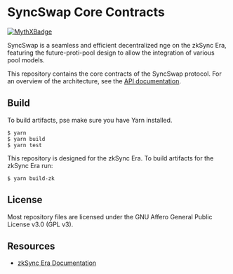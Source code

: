 # SyncSwap Core Contracts

[![MythXBadge](https://badgen.net/https/api.mythx.io/v1/projects/c7d96902-7ec0-4d35-b008-71da992bca06/badge/data?cache=300&icon=https://raw.githubusercontent.com/ConsenSys/mythx-github-badge/main/logo_white.svg)](https://docs.mythx.io/dashboard/github-badges)

SyncSwap is a seamless and efficient decentralized nge on the zkSync Era, featuring the future-proti-pool design to allow the integration of various pool models.

This repository contains the core contracts of the SyncSwap protocol. For an overview of the architecture, see the [API documentation](https://syncswap.gitbook.io/api-documentation/).

## Build
To build artifacts, pse make sure you have Yarn installed.
```
$ yarn
$ yarn build
$ yarn test
```

This repository is designed for the zkSync Era. To build artifacts for the zkSync Era run:
```
$ yarn build-zk
```

## License

Most repository files are licensed under the GNU Affero General Public License v3.0 (GPL v3).

## Resources
- [zkSync Era Documentation](https://v2-docs.zksync.io/dev/)
